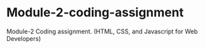 # Module-2-coding-assignment
Module-2 Coding assignment. (HTML, CSS, and Javascript for Web Developers)
